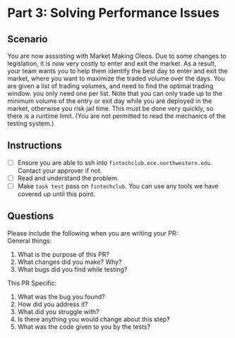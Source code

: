 # Part 3: Solving Performance Issues

## Scenario
You are now asssisting with Market Making Oleos. Due to some changes to legislation, it is now very costly to enter and exit the market. As a result, your team wants you to help them identify the best day to enter and exit the market, where you want to maximize the traded volume over the days. You are given a list of trading volumes, and need to find the optimal trading window. you only need one per list. Note that you can only trade up to the minimum volume of the entry or exit day while you are deployed in the market, otherwise you risk jail time. This must be done very quickly, so there is a runtime limit. (You are not permitted to read the mechanics of the testing system.)

## Instructions
- [ ] Ensure you are able to ssh into `fintechclub.ece.northwestern.edu`. Contact your approver if not. 
- [ ] Read and understand the problem.
- [ ] Make `task test` pass on `fintechclub`. You can use any tools we have covered up until this point. 

## Questions
Please include the following when you are writing your PR:   
General things:   
1. What is the purpose of this PR?
2. What changes did you make? Why?
3. What bugs did you find while testing?

This PR Specific:
1. What was the bug you found?
2. How did you address it?
3. What did you struggle with?
4. Is there anything you would change about this step?
5. What was the code given to you by the tests?